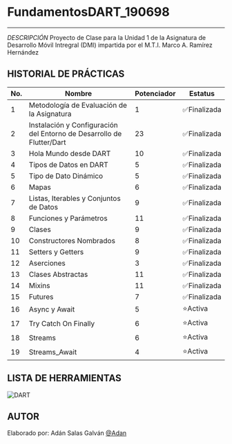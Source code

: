 # FundamentosDART_190698
------------

*DESCRIPCIÓN*
Proyecto de Clase para la Unidad 1 de la Asignatura de Desarrollo Móvil Intregral (DMI) impartida por el M.T.I. Marco A. Ramírez Hernández 

## HISTORIAL DE PRÁCTICAS
|No.|Nombre|Potenciador|Estatus|
|--|--|--|--|
|1|Metodología de Evaluación de la Asignatura|1|✅Finalizada|
|2|Instalación y Configuración del Entorno de Desarrollo de Flutter/Dart|23|✅Finalizada|
|3|Hola Mundo desde DART|10|✅Finalizada|
|4|Tipos de Datos en DART|5|✅Finalizada|
|5|Tipo de Dato Dinámico|5|✅Finalizada|
|6|Mapas|6|✅Finalizada|
|7|Listas, Iterables y Conjuntos de Datos|9|✅Finalizada|
|8|Funciones y Parámetros|11|✅Finalizada|
|9|Clases|9|✅Finalizada|
|10|Constructores Nombrados|8|✅Finalizada|
|11|Setters y Getters|9|✅Finalizada|
|12|Aserciones|3|✅Finalizada|
|13|Clases Abstractas|11|✅Finalizada|
|14|Mixins|11|✅Finalizada|
|15|Futures|7|✅Finalizada|
|16|Async y Await|5|⭐Activa|
|17|Try Catch On Finally|6|⭐Activa|
|18|Streams|6|⭐Activa|
|19|Streams_Await|4|⭐Activa|

## LISTA DE HERRAMIENTAS 
![DART](https://img.shields.io/badge/Dart-0175C2?style=for-the-badge&logo=dart&logoColor=white)

## AUTOR
Elaborado por: Adán Salas Galván [@Adan](https://github.com/AztecEagleWarrior)